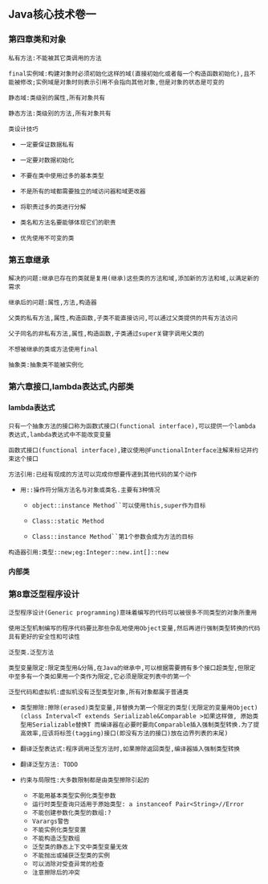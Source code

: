 ## **Java核心技术卷一**

### **第四章类和对象**

`私有方法:不能被其它类调用的方法`

`final实例域:构建对象时必须初始化这样的域(直接初始化或者每一个构造函数初始化),且不能被修改;实例域是对象时则表示引用不会指向其他对象,但是对象的状态是可变的`

`静态域:类级别的属性,所有对象共有`

`静态方法:类级别的方法,所有对象共有`

`类设计技巧`

- `一定要保证数据私有`

- `一定要对数据初始化`

- `不要在类中使用过多的基本类型`

- `不是所有的域都需要独立的域访问器和域更改器`

- `将职责过多的类进行分解`

- `类名和方法名要能够体现它们的职责`

- `优先使用不可变的类`

### **第五章继承**

`解决的问题:继承已存在的类就是复用(继承)这些类的方法和域,添加新的方法和域,以满足新的需求`

`继承后的问题:属性,方法,构造器`

`父类的私有方法,属性,构造函数,子类不能直接访问,可以通过父类提供的共有方法访问`

`父子同名的非私有方法,属性,构造函数,子类通过super关键字调用父类的`

`不想被继承的类或方法使用final`

`抽象类:抽象类不能被实例化`

### **第六章接口,lambda表达式,内部类**

#### **lambda表达式**

`只有一个抽象方法的接口称为函数式接口(functional interface),可以提供一个lambda表达式,lambda表达式中不能改变变量`

`函数式接口(functional interface),建议使用@FunctionalInterface注解来标记并约束这个接口`

`方法引用:已经有现成的方法可以完成你想要传递到其他代码的某个动作`

 - `用::操作符分隔方法名与对象或类名.主要有3种情况`

   - `object::instance Method``可以使用this,super作为目标`

   - `Class::static Method`

   - `Class::instance Method``第1个参数会成为方法的目标`

`构造器引用:类型::new;eg:Integer::new.int[]::new`

#### **内部类**




### **第8章泛型程序设计**

`泛型程序设计(Generic programming)意味着编写的代码可以被很多不同类型的对象所重用`

`使用泛型机制编写的程序代码要比那些杂乱地使用Object变量,然后再进行强制类型转换的代码具有更好的安全性和可读性`

`泛型类.泛型方法`

`类型变量限定:限定类型用&分隔,在Java的继承中,可以根据需要拥有多个接口超类型,但限定中至多有一个类如果用一个类作为限定,它必须是限定列表中的第一个`

`泛型代码和虚拟机:虚拟机没有泛型类型对象,所有对象都属于普通类`

   - `类型擦除:擦除(erased)类型变量,并替换为第一个限定的类型(无限定的变量用Object)(class Interval<T extends Serializable&Comparable >如果这样做,
   原始类型用Serializable替换T 而编译器在必要时要向Comparable插入强制类型转换.为了提高效率,应该将标签(tagging)接口(即没有方法的接口)放在边界列表的末尾)`

   - `翻译泛型表达式:程序调用泛型方法时,如果擦除返回类型,编译器插入强制类型转换`

   - `翻译泛型方法: TODO `

   - `约束与局限性:大多数限制都是由类型擦除引起的`
   
     - `不能用基本类型实例化类型参数`
     - `运行时类型查询只适用于原始类型: a instanceof Pair<String>//Error`
     - `不能创建参数化类型的数组:?`
     - `Varargs警告`
     - `不能实例化类型变置`
     - `不能构造泛型数组`
     - `泛型类的静态上下文中类型变量无效`
     - `不能抛出或捕获泛型类的实例`
     - `可以消除对受查异常的检查`
     - `注意擦除后的冲突`




